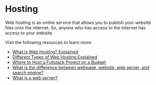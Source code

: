 # Hosting

Web hosting is an online service that allows you to publish your website files onto the internet. So, anyone who has access to the internet has access to your website.

Visit the following resources to learn more:

- [What Is Web Hosting? Explained](https://www.youtube.com/watch?v=htbY9-yggB0)
- [Different Types of Web Hosting Explained](https://www.youtube.com/watch?v=AXVZYzw8geg)
- [Where to Host a Fullstack Project on a Budget](https://www.youtube.com/watch?v=Kx_1NYYJS7Q)
- [What is the difference between webpage, website, web server, and search engine?](https://developer.mozilla.org/en-US/docs/Learn/Common_questions/Web_mechanics/Pages_sites_servers_and_search_engines)
- [What is a web server?](https://developer.mozilla.org/en-US/docs/Learn/Common_questions/Web_mechanics/What_is_a_web_server)
